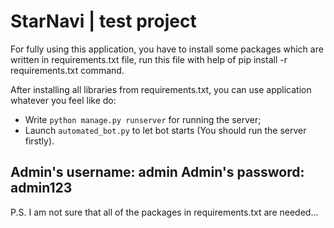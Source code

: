 # StarNavi | test project

For fully using this application, you have to install some packages which are written in requirements.txt file, run this file with help of pip install -r requirements.txt command.

After installing all libraries from requirements.txt, you can use application whatever you feel like do:
* Write `python manage.py runserver` for running the server;
* Launch `automated_bot.py` to let bot starts (You should run the server firstly).

Admin's username: admin
Admin's password: admin123
---

P.S. I am not sure that all of the packages in requirements.txt are needed... 